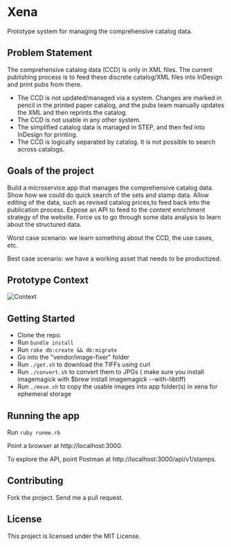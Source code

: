 # Xena

Prototype system for managing the comprehensive catalog data.

## Problem Statement

The comprehensive catalog data (CCD) is only in XML files. The current publishing process is to feed these discrete catalog/XML files into InDesign and print pubs from there.

* The CCD is not updated/managed via a system.  Changes are marked in pencil in the printed paper catalog, and the pubs team manually updates the XML and then reprints the catalog.
* The CCD is not usable in any other system.
* The simplified catalog data is managed in STEP, and then fed into InDesign for printing.
* The CCD is logically separated by catalog.  It is not possible to search across catalogs.


## Goals of the project

Build a microservice app that manages the comprehensive catalog data.  Show how we could do quick search of the sets and stamp data. Allow editing of the data, such as revised catalog prices,to feed back into the publication process. Expose an API to feed to the content enrichment strategy of the website.  Force us to go through some data analysis to learn about the structured data.

Worst case scenario: we learn something about the CCD, the use cases, etc.

Best case scenario: we have a working asset that needs to be productized.


## Prototype Context

![Context](/public/xenap.png?raw=true "Xena in action")


## Getting Started

* Clone the repo.
* Run ```bundle install```
* Run ```rake db:create && db:migrate```
* Go into the "vendor/image-fixer" folder
* Run ```./get.sh``` to download the TIFFs using curl
* Run ```./convert.sh``` to convert them to JPGs ( make sure you install imagemagick with $brew install imagemagick --with-libtiff)
* Run ```./move.sh``` to copy the usable images into app folder(s) in xena for ephemeral storage


## Running the app

Run ```ruby runme.rb```

Point a browser at http://localhost:3000. 

To explore the API, point Postman at http://localhost:3000/api/v1/stamps. 


## Contributing

Fork the project.  Send me a pull request. 

## License

This project is licensed under the MIT License.




